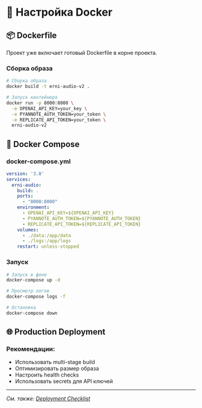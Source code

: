 # 🐳 Настройка Docker

## 📦 Dockerfile

Проект уже включает готовый Dockerfile в корне проекта.

### Сборка образа
```bash
# Сборка образа
docker build -t erni-audio-v2 .

# Запуск контейнера
docker run -p 8000:8000 \
  -e OPENAI_API_KEY=your_key \
  -e PYANNOTE_AUTH_TOKEN=your_token \
  -e REPLICATE_API_TOKEN=your_token \
  erni-audio-v2
```

## 🔧 Docker Compose

### docker-compose.yml
```yaml
version: '3.8'
services:
  erni-audio:
    build: .
    ports:
      - "8000:8000"
    environment:
      - OPENAI_API_KEY=${OPENAI_API_KEY}
      - PYANNOTE_AUTH_TOKEN=${PYANNOTE_AUTH_TOKEN}
      - REPLICATE_API_TOKEN=${REPLICATE_API_TOKEN}
    volumes:
      - ./data:/app/data
      - ./logs:/app/logs
    restart: unless-stopped
```

### Запуск
```bash
# Запуск в фоне
docker-compose up -d

# Просмотр логов
docker-compose logs -f

# Остановка
docker-compose down
```

## 🌐 Production Deployment

### Рекомендации:
- Использовать multi-stage build
- Оптимизировать размер образа
- Настроить health checks
- Использовать secrets для API ключей

---

*См. также: [Deployment Checklist](DEPLOYMENT_CHECKLIST.md)*
